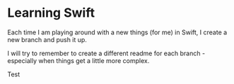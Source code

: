 #  Learning Swift

Each time I am playing around with a new things (for me) in Swift, I create a new branch and push it up.

I will try to remember to create a different readme for each branch - especially when things get a little more complex.

Test
